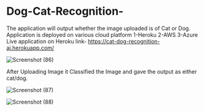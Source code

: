 # Dog-Cat-Recognition- 
The application will output whether the image uploaded is of Cat or Dog.
Application is deployed on various cloud platform
1-Heroku
2-AWS 
3-Azure
Live application on Heroku link- https://cat-dog-recognition-aj.herokuapp.com/

![Screenshot (86)](https://user-images.githubusercontent.com/90152799/178048515-71057665-9022-4862-9a55-3101dc9f3e05.png)


After Uploading Image it Classified the Image and gave the output as either cat/dog.



![Screenshot (87)](https://user-images.githubusercontent.com/90152799/178048637-93fe69e8-9c5d-4746-99ec-17ea1d792951.png)

![Screenshot (88)](https://user-images.githubusercontent.com/90152799/178048862-ec9ecb5f-4ad5-4159-966e-b3158a4e5983.png)


